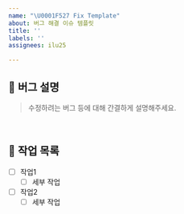 ```yaml
---
name: "\U0001F527 Fix Template"
about: 버그 해결 이슈 템플릿
title: ''
labels: ''
assignees: ilu25

---
```


## 📢 버그 설명
> 수정하려는 버그 등에 대해 간결하게 설명해주세요.

<br>

## 📝 작업 목록
- [ ] 작업1
    - [ ] 세부 작업
- [ ] 작업2
    - [ ] 세부 작업

<br>

<!--
## 📸 스크린샷

<br>

## 💡 참고 자료

-->
